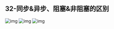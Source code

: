 ## 32-同步&异步、阻塞&非阻塞的区别
![img](https://raw.githubusercontent.com/fanpan26/nginx-study/master/nginx/nginx-32-20190410195359.png)
![img](https://raw.githubusercontent.com/fanpan26/nginx-study/master/nginx/nginx-32-20190410195433.png)
![img](https://raw.githubusercontent.com/fanpan26/nginx-study/master/nginx/nginx-32-20190410195506.png)